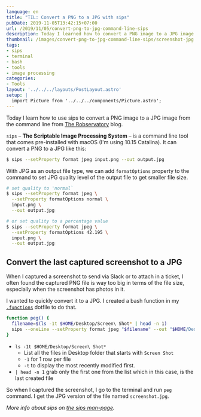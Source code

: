 ```yaml
---
language: en
title: "TIL: Convert a PNG to a JPG with sips"
pubDate: 2019-11-05T13:42:15+07:00
url: /2019/11/05/convert-png-to-jpg-command-line-sips
description: Today I learned how to convert a PNG image to a JPG image from the command line with sips command
thumbnail: /images/convert-png-to-jpg-command-line-sips/screenshot-jpg.jpg
tags:
- sips
- terminal
- bash
- tools
- image processing
categories:
- Tools
layout: '../../../layouts/PostLayout.astro'
setup: |
  import Picture from '../../../components/Picture.astro';
---
```


Today I learn how to use sips to convert a PNG image to a JPG image from the command line
from [The Robservatory](https://robservatory.com/use-sips-to-quickly-easily-and-freely-convert-image-files/) blog.

`sips` – **The Scriptable Image Processing System** – is a command line tool that comes pre-installed
with macOS (I'm using 10.15 Catalina). It can convert a PNG to a JPG like this:

```sh
$ sips --setProperty format jpeg input.png --out output.jpg
```

With JPG as an output file type, we can add `formatOptions` property to the command
to set JPG quality level of the output file to get smaller file size.

```sh
# set quality to 'normal`
$ sips --setProperty format jpeg \
  --setProperty formatOptions normal \
  input.png \
  --out output.jpg

# or set quality to a percentage value
$ sips --setProperty format jpeg \
  --setProperty formatOptions 42.195 \
  input.png \
  --out output.jpg
```

## Convert the last captured screenshot to a JPG

When I captured a screenshot to send via Slack or to attach in a ticket,
I often found the captured PNG file is way too big in terms of the file size,
especially when the screenshot has photos in it.

<Picture
  src="/images/convert-png-to-jpg-command-line-sips/screenshot-png.jpg"
  alt="Captured screenshot in PNG format"
  caption="Captured Screenshot in PNG format: 4.5MB"
/>

I wanted to quickly convert it to a JPG. I created a bash function in my [`.functions`](https://github.com/armno/dotfiles/blob/master/.functions) dotfile to do that.

```bash
function peg() {
  filename=$(ls -1t $HOME/Desktop/Screen\ Shot* | head -n 1)
  sips --oneLine --setProperty format jpeg "$filename" --out "$HOME/Desktop/screenshot.jpg"
}
```

- `ls -1t $HOME/Desktop/Screen\ Shot*`
  - List all the files in Desktop folder that starts with `Screen Shot`
  - `-1` for 1 row per file
  - `-t` to display the most recently modified first.
- `| head -n 1` grab only the first one from the list which in this case, is the last created file

So when I captured the screenshot, I go to the terminal and run `peg` command.
I get the JPG version of the file named `screenshot.jpg`.

<Picture
  src="/images/convert-png-to-jpg-command-line-sips/screenshot-jpg.jpg"
  alt="Captured screenshot after converted to JPG format: 666KB"
  caption="Captured Screenshot after converted to JPG format: 666KB"
/>

_More info about sips on [the sips man-page](https://www.unix.com/man-page/osx/1/sips/)._
